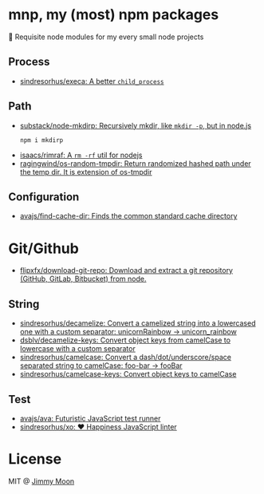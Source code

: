 # mnp, my (most) npm packages

:key: Requisite node modules for my every small node projects

## Process

- [sindresorhus/execa: A better `child_process`](https://goo.gl/WejUFJ)

## Path

- [substack/node-mkdirp: Recursively mkdir, like `mkdir -p`, but in node.js](https://goo.gl/CRuIKR)
  ```
  npm i mkdirp
  ```
- [isaacs/rimraf: A `rm -rf` util for nodejs](https://goo.gl/GZzAB6)
- [ragingwind/os-random-tmpdir: Return randomized hashed path under the temp dir. It is extension of os-tmpdir](https://goo.gl/81Z0Hu)

## Configuration

- [avajs/find-cache-dir: Finds the common standard cache directory](https://goo.gl/6ifUFh)

# Git/Github

- [flipxfx/download-git-repo: Download and extract a git repository (GitHub, GitLab, Bitbucket) from node.](https://goo.gl/SYbQX6)

## String

- [sindresorhus/decamelize: Convert a camelized string into a lowercased one with a custom separator: unicornRainbow → unicorn_rainbow](https://goo.gl/7Xe76Y)
- [dsblv/decamelize-keys: Convert object keys from camelCase to lowercase with a custom separator](https://goo.gl/dsb6cY)
- [sindresorhus/camelcase: Convert a dash/dot/underscore/space separated string to camelCase: foo-bar → fooBar](https://goo.gl/LOZGfm)
- [sindresorhus/camelcase-keys: Convert object keys to camelCase](https://goo.gl/83sr0P)

## Test

- [avajs/ava: Futuristic JavaScript test runner](https://goo.gl/NdFJQs)
- [sindresorhus/xo: ❤️ Happiness JavaScript linter](https://goo.gl/NVPUlc)

# License

MIT @ [Jimmy Moon](http://ragingwind.me)
